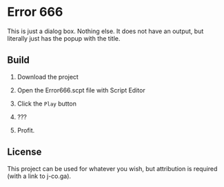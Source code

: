 # Error 666

This is just a dialog box. Nothing else. It does not have an output, but literally just has the popup with the title.

## Build

1) Download the project

2) Open the Error666.scpt file with Script Editor

3) Click the `Play` button

4) ???

5) Profit.

## License

This project can be used for whatever you wish, but attribution is required (with a link to j-co.ga).
